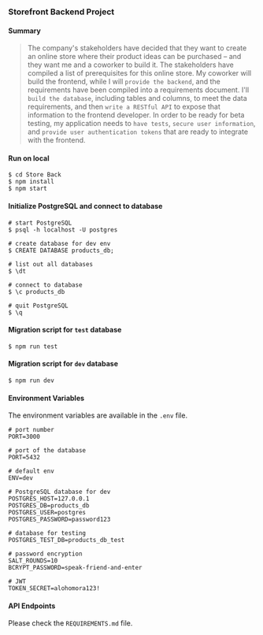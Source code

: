### Storefront Backend Project

#### Summary
> The company's stakeholders have decided that they want to create an online store where their product ideas can be purchased – and they want me and a coworker to build it.
The stakeholders have compiled a list of prerequisites for this online store. My coworker will build the frontend, while I will `provide the backend`, and the requirements have been compiled into a requirements document.
I'll `build the database`, including tables and columns, to meet the data requirements, and then `write a RESTful API` to expose that information to the frontend developer.
In order to be ready for beta testing, my application needs to `have tests`, `secure user information`, and `provide user authentication tokens` that are ready to integrate with the frontend.

#### Run on local

```shell
$ cd Store Back
$ npm install
$ npm start
```

#### Initialize PostgreSQL and connect to database

```shell
# start PostgreSQL
$ psql -h localhost -U postgres

# create database for dev env
$ CREATE DATABASE products_db;

# list out all databases
$ \dt

# connect to database
$ \c products_db

# quit PostgreSQL
$ \q
```

#### Migration script for `test` database

```shell
$ npm run test
```

#### Migration script for `dev` database

```shell
$ npm run dev
```

#### Environment Variables

The environment variables are available in the `.env` file.

```shell
# port number
PORT=3000

# port of the database
PORT=5432

# default env
ENV=dev

# PostgreSQL database for dev
POSTGRES_HOST=127.0.0.1
POSTGRES_DB=products_db
POSTGRES_USER=postgres
POSTGRES_PASSWORD=password123

# database for testing
POSTGRES_TEST_DB=products_db_test

# password encryption
SALT_ROUNDS=10
BCRYPT_PASSWORD=speak-friend-and-enter

# JWT
TOKEN_SECRET=alohomora123!
```

#### API Endpoints

Please check the `REQUIREMENTS.md` file.